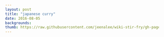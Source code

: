 ```yaml
---
layout: post
title: "japanese curry"
date: 2016-08-05
backgrounds:
thumb: https://raw.githubusercontent.com/jeenalee/wiki-stir-fry/gh-pages/assets/images/thumbnail/japanese-curry.jpg
---
```

